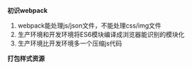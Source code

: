 **初识webpack**

1. webpack能处理js/json文件，不能处理css/img文件
2. 生产环境和开发环境将ES6模块编译成浏览器能识别的模块化
3. 生产环境比开发环境多一个压缩js代码

**打包样式资源**

